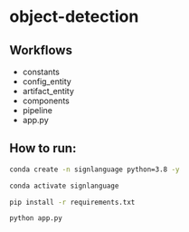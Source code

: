 # object-detection

## Workflows

- constants
- config_entity
- artifact_entity
- components
- pipeline
- app.py

## How to run:

```bash
conda create -n signlanguage python=3.8 -y
```

```bash
conda activate signlanguage
```

```bash
pip install -r requirements.txt
```

```bash
python app.py
```